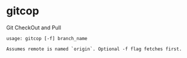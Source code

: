 # gitcop

Git CheckOut and Pull

```
usage: gitcop [-f] branch_name

Assumes remote is named `origin`. Optional -f flag fetches first.
```

